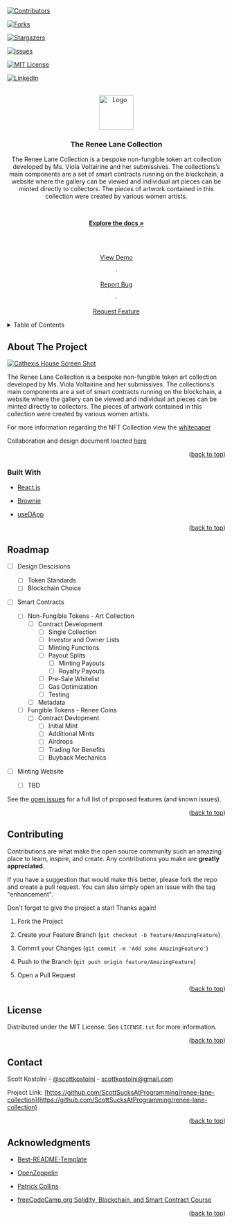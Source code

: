 
<div  id="top"></div>

<!--

*** Thanks for checking out the Best-README-Template. If you have a suggestion

*** that would make this better, please fork the repo and create a pull request

*** or simply open an issue with the tag "enhancement".

*** Don't forget to give the project a star!

*** Thanks again! Now go create something AMAZING! :D

-->

<!-- PROJECT SHIELDS -->

<!--

*** I'm using markdown "reference style" links for readability.

*** Reference links are enclosed in brackets [ ] instead of parentheses ( ).

*** See the bottom of this document for the declaration of the reference variables

*** for contributors-url, forks-url, etc. This is an optional, concise syntax you may use.

*** https://www.markdownguide.org/basic-syntax/#reference-style-links

-->

[![Contributors][contributors-shield]][contributors-url]

[![Forks][forks-shield]][forks-url]

[![Stargazers][stars-shield]][stars-url]

[![Issues][issues-shield]][issues-url]

[![MIT License][license-shield]][license-url]

[![LinkedIn][linkedin-shield]][linkedin-url]

  
  
  

<!-- PROJECT LOGO -->

<br />

<div  align="center">

<a  href="https://github.com/ScottSucksAtProgramming/renee-lane-collection">

<img  src="/blob/main/images/logo.png"  alt="Logo"  width="80"  height="80">

</a>

  

<h3  align="center">The Renee Lane Collection</h3>

  

<p  align="center">

The Renee Lane Collection is a bespoke non-fungible token art collection developed by Ms. Viola Voltairine and her submissives. The collections’s main components are a set of smart contracts running on the blockchain, a website where the gallery can be viewed and individual art pieces can be minted directly to collectors. The pieces of artwork contained in this collection were created by various women artists.

<br />

<a  href="https://github.com/ScottSucksAtProgramming/renee-lane-collection"><strong>Explore the docs »</strong></a>

<br />

<br />

<a  href="https://github.com/ScottSucksAtProgramming/renee-lane-collection">View Demo</a>

·

<a  href="https://github.com/ScottSucksAtProgramming/renee-lane-collection/issues">Report Bug</a>

·

<a  href="https://github.com/ScottSucksAtProgramming/renee-lane-collection/issues">Request Feature</a>

</p>

</div>

  
  
  

<!-- TABLE OF CONTENTS -->

<details>

<summary>Table of Contents</summary>

<ol>

<li>

<a  href="#about-the-project">About The Project</a>

<ul>

<li><a  href="#built-with">Built With</a></li>

</ul>

</li>

<li>

<a  href="#getting-started">Getting Started</a>

<ul>

<li><a  href="#prerequisites">Prerequisites</a></li>

<li><a  href="#installation">Installation</a></li>

</ul>

</li>

<li><a  href="#usage">Usage</a></li>

<li><a  href="#roadmap">Roadmap</a></li>

<li><a  href="#contributing">Contributing</a></li>

<li><a  href="#license">License</a></li>

<li><a  href="#contact">Contact</a></li>

<li><a  href="#acknowledgments">Acknowledgments</a></li>

</ol>

</details>

  
  
  

<!-- ABOUT THE PROJECT -->

## About The Project

  

[![Cathexis House Screen Shot][product-screenshot]](https://github.com/ScottSucksAtProgramming/renee-lane-collection/main/images/cathexis-house-logo.jpeg)

  

The Renee Lane Collection is a bespoke non-fungible token art collection developed by Ms. Viola Voltairine and her submissives. The collections’s main components are a set of smart contracts running on the blockchain, a website where the gallery can be viewed and individual art pieces can be minted directly to collectors. The pieces of artwork contained in this collection were created by various women artists.

For more information regarding the NFT Collection view the [whitepaper](https://assets.website-files.com/621167ee0b0a4ac70dfcf374/6223c38bdea9db9bbb79398f_ReneeLaneNFTCollection.pdf)

Collaboration and design document loacted [here](https://bit.ly/rl_collab)


<p  align="right">(<a  href="#top">back to top</a>)</p>

  
  
  

### Built With

  

* [React.js](https://reactjs.org/)

* [Brownie](https://eth-brownie.readthedocs.io/)

* [useDApp](https://usedapp.io/)

  
  

<p  align="right">(<a  href="#top">back to top</a>)</p>

  
  

<!-- GETTING STARTED -->

  

<!-- Temporarily Removed

## Getting Started

  

This is an example of how you may give instructions on setting up your project locally.

To get a local copy up and running follow these simple example steps.

  

### Prerequisites

  

This is an example of how to list things you need to use the software and how to install them.

* npm

```sh

npm install npm@latest -g

```

-->

  

<!-- Temporarily Removed

### Installation

  

1. Get a free API Key at [https://example.com](https://example.com)

2. Clone the repo

```sh

git clone https://github.com/ScottSucksAtProgramming/renee-lane-collection.git

```

3. Install NPM packages

```sh

npm install

```

4. Enter your API in `config.js`

```js

const API_KEY = 'ENTER YOUR API';

```

  

<p align="right">(<a href="#top">back to top</a>)</p>

-->

  
  
  

<!-- USAGE EXAMPLES -->

<!-- Temporarily Removed

## Usage

  

Use this space to show useful examples of how a project can be used. Additional screenshots, code examples and demos work well in this space. You may also link to more resources.

  

_For more examples, please refer to the [Documentation](https://example.com)_

  

<p align="right">(<a href="#top">back to top</a>)</p>

-->

  
  
  

<!-- ROADMAP -->

## Roadmap

  

- [ ] Design Descisions
    - [ ] Token Standards
    - [ ] Blockchain Choice

- [ ] Smart Contracts

    - [ ] Non-Fungible Tokens - Art Collection
        - [ ] Contract Development
            - [ ] Single Collection
            - [ ] Investor and Owner Lists
            - [ ] Minting Functions
            - [ ] Payout Splits
                - [ ] Minting Payouts
                - [ ] Royalty Payouts
            - [ ] Pre-Sale Whitelist
            - [ ] Gas Optimization
            - [ ] Testing
        - [ ] Metadata 

    - [ ] Fungible Tokens - Renee Coins
        - [ ] Contract Devlopment
            - [ ] Initial Mint
            - [ ] Additional Mints
            - [ ] Airdrops
            - [ ] Trading for Benefits
            - [ ] Buyback Mechanics

- [ ] Minting Website
    - [ ] TBD

  

See the [open issues](https://github.com/ScottSucksAtProgramming/renee-lane-collection/issues) for a full list of proposed features (and known issues).

  

<p  align="right">(<a  href="#top">back to top</a>)</p>

  
  
  

<!-- CONTRIBUTING -->

## Contributing

  

Contributions are what make the open source community such an amazing place to learn, inspire, and create. Any contributions you make are **greatly appreciated**.

  

If you have a suggestion that would make this better, please fork the repo and create a pull request. You can also simply open an issue with the tag "enhancement".

Don't forget to give the project a star! Thanks again!

  

1. Fork the Project

2. Create your Feature Branch (`git checkout -b feature/AmazingFeature`)

3. Commit your Changes (`git commit -m 'Add some AmazingFeature'`)

4. Push to the Branch (`git push origin feature/AmazingFeature`)

5. Open a Pull Request

  

<p  align="right">(<a  href="#top">back to top</a>)</p>

  
  
  

<!-- LICENSE -->

## License

  

Distributed under the MIT License. See `LICENSE.txt` for more information.

  

<p  align="right">(<a  href="#top">back to top</a>)</p>

  
  
  

<!-- CONTACT -->

## Contact

  

Scott Kostolni - [@scottkostolni](https://twitter.com/@scottkostolni) - scottkostolni@gmail.com

  

Project Link: [https://github.com/ScottSucksAtProgramming/renee-lane-collection](https://github.com/ScottSucksAtProgramming/renee-lane-collection)

  

<p  align="right">(<a  href="#top">back to top</a>)</p>

  
  
  

<!-- ACKNOWLEDGMENTS -->

## Acknowledgments

  

* [Best-README-Template](https://github.com/othneildrew/Best-README-Template)

* [OpenZeppelin](https://openzeppelin.com/)

* [Patrick Collins](https://github.com/PatrickAlphaC)

* [freeCodeCamp.org Solidity, Blockchain, and Smart Contract Course](https://www.youtube.com/watch?v=M576WGiDBdQ)

  

<p  align="right">(<a  href="#top">back to top</a>)</p>

  
  
  

<!-- MARKDOWN LINKS & IMAGES -->

<!-- https://www.markdownguide.org/basic-syntax/#reference-style-links -->

[contributors-shield]: https://img.shields.io/github/contributors/ScottSucksAtProgramming/renee-lane-collection.svg?style=for-the-badge

[contributors-url]: https://github.com/ScottSucksAtProgramming/renee-lane-collection/graphs/contributors

[forks-shield]: https://img.shields.io/github/forks/ScottSucksAtProgramming/renee-lane-collection.svg?style=for-the-badge

[forks-url]: https://github.com/ScottSucksAtProgramming/renee-lane-collection/network/members

[stars-shield]: https://img.shields.io/github/stars/ScottSucksAtProgramming/renee-lane-collection.svg?style=for-the-badge

[stars-url]: https://github.com/ScottSucksAtProgramming/renee-lane-collection/stargazers

[issues-shield]: https://img.shields.io/github/issues/ScottSucksAtProgramming/renee-lane-collection.svg?style=for-the-badge

[issues-url]: https://github.com/ScottSucksAtProgramming/renee-lane-collection/issues

[license-shield]: https://img.shields.io/github/license/ScottSucksAtProgramming/renee-lane-collection.svg?style=for-the-badge

[license-url]: https://github.com/ScottSucksAtProgramming/renee-lane-collection/blob/master/LICENSE.txt

[linkedin-shield]: https://img.shields.io/badge/-LinkedIn-black.svg?style=for-the-badge&logo=linkedin&colorB=555

[linkedin-url]: https://linkedin.com/in/scottkostolni

[product-screenshot]: images/screenshot.png